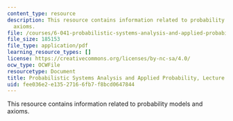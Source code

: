 ```yaml
---
content_type: resource
description: This resource contains information related to probability models and
  axioms.
file: /courses/6-041-probabilistic-systems-analysis-and-applied-probability-fall-2010/fee036e2e13527166fb7f8bcd0647844_MIT6_041F10_L01.pdf
file_size: 185153
file_type: application/pdf
learning_resource_types: []
license: https://creativecommons.org/licenses/by-nc-sa/4.0/
ocw_type: OCWFile
resourcetype: Document
title: Probabilistic Systems Analysis and Applied Probability, Lecture 1
uid: fee036e2-e135-2716-6fb7-f8bcd0647844
---
```

This resource contains information related to probability models and axioms.